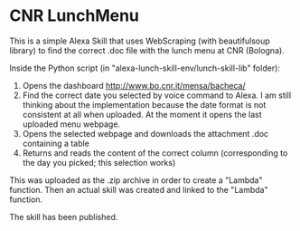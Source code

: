 # CNR LunchMenu 
This is a simple Alexa Skill that uses WebScraping (with beautifulsoup library) to find the correct .doc file with the lunch menu at CNR (Bologna).

Inside the Python script (in "alexa-lunch-skill-env/lunch-skill-lib" folder):
1. Opens the dashboard http://www.bo.cnr.it/mensa/bacheca/
2. Find the correct date you selected by voice command to Alexa. I am still thinking about the implementation because the date format is not consistent at all when uploaded. At the moment it opens the last uploaded menu webpage.
3. Opens the selected webpage and downloads the attachment .doc containing a table 
4. Returns and reads the content of the correct column (corresponding to the day you picked; this selection works)

This was uploaded as the .zip archive in order to create a "Lambda" function.
Then an actual skill was created and linked to the "Lambda" function. 

The skill has been published.
